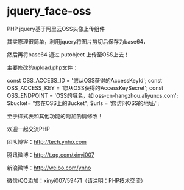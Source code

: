 # jquery_face-oss

PHP jquery基于阿里云OSS头像上传组件

其实原理很简单，利用jquery将图片剪切后保存为base64，

然后再将base64 通过 putobject 上传至OSS上去！

主要修改的upload.php文件：

const OSS_ACCESS_ID = '您从OSS获得的AccessKeyId';
const OSS_ACCESS_KEY = '您从OSS获得的AccessKeySecret';
const OSS_ENDPOINT = 'OSS的域名，如 oss-cn-hangzhou.aliyuncs.com';
$bucket= "您在OSS上的Bucket";
$urls = '您访问OSS的地址/';

至于样式表和其他功能的附加酌情修改！


欢迎一起交流PHP

团队博客：http://tech.ynho.com

腾讯微博：http://t.qq.com/xinyi007

新浪微博：http://weibo.com/ynho

微信/QQ添加：xinyi007/59471（请注明：PHP技术交流） 
